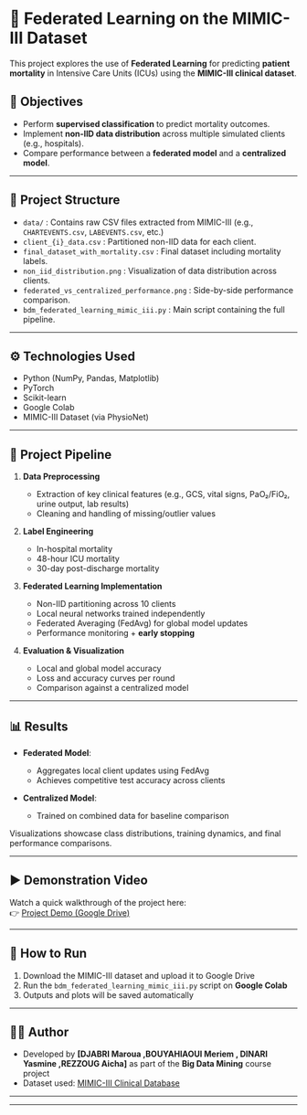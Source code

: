 # 🧠 Federated Learning on the MIMIC-III Dataset

This project explores the use of **Federated Learning** for predicting **patient mortality** in Intensive Care Units (ICUs) using the **MIMIC-III clinical dataset**.

## 🎯 Objectives

- Perform **supervised classification** to predict mortality outcomes.
- Implement **non-IID data distribution** across multiple simulated clients (e.g., hospitals).
- Compare performance between a **federated model** and a **centralized model**.

---

## 📁 Project Structure

- `data/` : Contains raw CSV files extracted from MIMIC-III (e.g., `CHARTEVENTS.csv`, `LABEVENTS.csv`, etc.)
- `client_{i}_data.csv` : Partitioned non-IID data for each client.
- `final_dataset_with_mortality.csv` : Final dataset including mortality labels.
- `non_iid_distribution.png` : Visualization of data distribution across clients.
- `federated_vs_centralized_performance.png` : Side-by-side performance comparison.
- `bdm_federated_learning_mimic_iii.py` : Main script containing the full pipeline.

---

## ⚙️ Technologies Used

- Python (NumPy, Pandas, Matplotlib)
- PyTorch
- Scikit-learn
- Google Colab
- MIMIC-III Dataset (via PhysioNet)

---

## 🧪 Project Pipeline

1. **Data Preprocessing**
   - Extraction of key clinical features (e.g., GCS, vital signs, PaO₂/FiO₂, urine output, lab results)
   - Cleaning and handling of missing/outlier values

2. **Label Engineering**
   - In-hospital mortality
   - 48-hour ICU mortality
   - 30-day post-discharge mortality

3. **Federated Learning Implementation**
   - Non-IID partitioning across 10 clients
   - Local neural networks trained independently
   - Federated Averaging (FedAvg) for global model updates
   - Performance monitoring + **early stopping**

4. **Evaluation & Visualization**
   - Local and global model accuracy
   - Loss and accuracy curves per round
   - Comparison against a centralized model

---

## 📊 Results

- **Federated Model**:
  - Aggregates local client updates using FedAvg
  - Achieves competitive test accuracy across clients

- **Centralized Model**:
  - Trained on combined data for baseline comparison

Visualizations showcase class distributions, training dynamics, and final performance comparisons.

---

## ▶️ Demonstration Video

Watch a quick walkthrough of the project here:  
👉 [Project Demo (Google Drive)](https://drive.google.com/drive/folders/1qYIb8HzRgdzDV5BshhWqXL1WwGdnmzxq)

---

## 🚀 How to Run

1. Download the MIMIC-III dataset and upload it to Google Drive
2. Run the `bdm_federated_learning_mimic_iii.py` script on **Google Colab**
3. Outputs and plots will be saved automatically

---

## 👩‍💻 Author

- Developed by **[DJABRI Maroua ,BOUYAHIAOUI Meriem , DINARI Yasmine ,REZZOUG Aicha]** as part of the **Big Data Mining** course project
- Dataset used: [MIMIC-III Clinical Database](https://mimic.physionet.org/)

---

 
---
